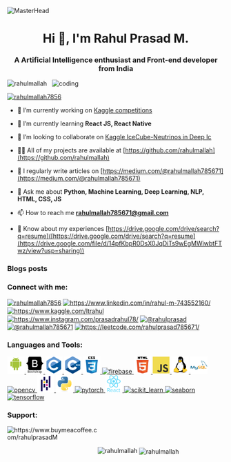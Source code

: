 ![MasterHead](https://user-images.githubusercontent.com/95478989/198955082-6e78ebb5-e1e4-49f9-8d32-6e5af3984dcd.gif)
<h1 align="center">Hi 👋, I'm Rahul Prasad M.</h1>
<h3 align="center">A Artificial Intelligence enthusiast and Front-end developer from India</h3>
<img align = 'right' alt = 'coding' width = '400' src = 'https://camo.githubusercontent.com/5ddf73ad3a205111cf8c686f687fc216c2946a75005718c8da5b837ad9de78c9/68747470733a2f2f7468756d62732e6766796361742e636f6d2f4576696c4e657874446576696c666973682d736d616c6c2e676966'>


<p align="left"> <img src="https://komarev.com/ghpvc/?username=rahulmallah&label=Profile%20views&color=0e75b6&style=flat" alt="rahulmallah" /> </p>

<p align="left"> <a href="https://twitter.com/rahulmallah7856" target="blank"><img src="https://img.shields.io/twitter/follow/rahulmallah7856?logo=twitter&style=for-the-badge" alt="rahulmallah7856" /></a> </p>

- 🔭 I’m currently working on [Kaggle competitions](https://www.kaggle.com/competitions)

- 🌱 I’m currently learning **React JS, React Native**

- 👯 I’m looking to collaborate on [Kaggle IceCube-Neutrinos in Deep Ic](https://www.kaggle.com/competitions/icecube-neutrinos-in-deep-ice)

- 👨‍💻 All of my projects are available at [https://github.com/rahulmallah](https://github.com/rahulmallah)

- 📝 I regularly write articles on [https://medium.com/@rahulmallah785671](https://medium.com/@rahulmallah785671)

- 💬 Ask me about **Python, Machine Learning, Deep Learning, NLP, HTML, CSS, JS**

- 📫 How to reach me **rahulmallah785671@gmail.com**

- 📄 Know about my experiences [https://drive.google.com/drive/search?q=resume]([https://drive.google.com/drive/search?q=resume](https://drive.google.com/file/d/14pfKbpR0DsX0JqDiTs9wEgMWiwbtFTwz/view?usp=sharing))

### Blogs posts
<!-- BLOG-POST-LIST:START -->
<!-- BLOG-POST-LIST:END -->

<h3 align="left">Connect with me:</h3>
<p align="left">
<a href="https://twitter.com/rahulmallah7856" target="blank"><img align="center" src="https://raw.githubusercontent.com/rahuldkjain/github-profile-readme-generator/master/src/images/icons/Social/twitter.svg" alt="rahulmallah7856" height="30" width="40" /></a>
<a href="https://linkedin.com/in/https://www.linkedin.com/in/rahul-m-743552160/" target="blank"><img align="center" src="https://raw.githubusercontent.com/rahuldkjain/github-profile-readme-generator/master/src/images/icons/Social/linked-in-alt.svg" alt="https://www.linkedin.com/in/rahul-m-743552160/" height="30" width="40" /></a>
<a href="https://kaggle.com/https://www.kaggle.com/ltrahul" target="blank"><img align="center" src="https://raw.githubusercontent.com/rahuldkjain/github-profile-readme-generator/master/src/images/icons/Social/kaggle.svg" alt="https://www.kaggle.com/ltrahul" height="30" width="40" /></a>
<a href="https://instagram.com/https://www.instagram.com/prasadrahul78/" target="blank"><img align="center" src="https://raw.githubusercontent.com/rahuldkjain/github-profile-readme-generator/master/src/images/icons/Social/instagram.svg" alt="https://www.instagram.com/prasadrahul78/" height="30" width="40" /></a>
<a href="https://hashnode.com/@rahulprasad" target="blank"><img align="center" src="https://raw.githubusercontent.com/rahuldkjain/github-profile-readme-generator/master/src/images/icons/Social/hashnode.svg" alt="@rahulprasad" height="30" width="40" /></a>
<a href="https://medium.com/@rahulmallah785671" target="blank"><img align="center" src="https://raw.githubusercontent.com/rahuldkjain/github-profile-readme-generator/master/src/images/icons/Social/medium.svg" alt="@rahulmallah785671" height="30" width="40" /></a>
<a href="https://www.leetcode.com/https://leetcode.com/rahulprasad785671/" target="blank"><img align="center" src="https://raw.githubusercontent.com/rahuldkjain/github-profile-readme-generator/master/src/images/icons/Social/leet-code.svg" alt="https://leetcode.com/rahulprasad785671/" height="30" width="40" /></a>
</p>

<h3 align="left">Languages and Tools:</h3>
<p align="left"> <a href="https://developer.android.com" target="_blank" rel="noreferrer"> <img src="https://raw.githubusercontent.com/devicons/devicon/master/icons/android/android-original-wordmark.svg" alt="android" width="40" height="40"/> </a> <a href="https://getbootstrap.com" target="_blank" rel="noreferrer"> <img src="https://raw.githubusercontent.com/devicons/devicon/master/icons/bootstrap/bootstrap-plain-wordmark.svg" alt="bootstrap" width="40" height="40"/> </a> <a href="https://www.cprogramming.com/" target="_blank" rel="noreferrer"> <img src="https://raw.githubusercontent.com/devicons/devicon/master/icons/c/c-original.svg" alt="c" width="40" height="40"/> </a> <a href="https://www.w3schools.com/cpp/" target="_blank" rel="noreferrer"> <img src="https://raw.githubusercontent.com/devicons/devicon/master/icons/cplusplus/cplusplus-original.svg" alt="cplusplus" width="40" height="40"/> </a> <a href="https://www.w3schools.com/css/" target="_blank" rel="noreferrer"> <img src="https://raw.githubusercontent.com/devicons/devicon/master/icons/css3/css3-original-wordmark.svg" alt="css3" width="40" height="40"/> </a> <a href="https://firebase.google.com/" target="_blank" rel="noreferrer"> <img src="https://www.vectorlogo.zone/logos/firebase/firebase-icon.svg" alt="firebase" width="40" height="40"/> </a> <a href="https://www.w3.org/html/" target="_blank" rel="noreferrer"> <img src="https://raw.githubusercontent.com/devicons/devicon/master/icons/html5/html5-original-wordmark.svg" alt="html5" width="40" height="40"/> </a> <a href="https://developer.mozilla.org/en-US/docs/Web/JavaScript" target="_blank" rel="noreferrer"> <img src="https://raw.githubusercontent.com/devicons/devicon/master/icons/javascript/javascript-original.svg" alt="javascript" width="40" height="40"/> </a> <a href="https://www.linux.org/" target="_blank" rel="noreferrer"> <img src="https://raw.githubusercontent.com/devicons/devicon/master/icons/linux/linux-original.svg" alt="linux" width="40" height="40"/> </a> <a href="https://www.mysql.com/" target="_blank" rel="noreferrer"> <img src="https://raw.githubusercontent.com/devicons/devicon/master/icons/mysql/mysql-original-wordmark.svg" alt="mysql" width="40" height="40"/> </a> <a href="https://opencv.org/" target="_blank" rel="noreferrer"> <img src="https://www.vectorlogo.zone/logos/opencv/opencv-icon.svg" alt="opencv" width="40" height="40"/> </a> <a href="https://pandas.pydata.org/" target="_blank" rel="noreferrer"> <img src="https://raw.githubusercontent.com/devicons/devicon/2ae2a900d2f041da66e950e4d48052658d850630/icons/pandas/pandas-original.svg" alt="pandas" width="40" height="40"/> </a> <a href="https://www.python.org" target="_blank" rel="noreferrer"> <img src="https://raw.githubusercontent.com/devicons/devicon/master/icons/python/python-original.svg" alt="python" width="40" height="40"/> </a> <a href="https://pytorch.org/" target="_blank" rel="noreferrer"> <img src="https://www.vectorlogo.zone/logos/pytorch/pytorch-icon.svg" alt="pytorch" width="40" height="40"/> </a> <a href="https://reactjs.org/" target="_blank" rel="noreferrer"> <img src="https://raw.githubusercontent.com/devicons/devicon/master/icons/react/react-original-wordmark.svg" alt="react" width="40" height="40"/> </a> <a href="https://scikit-learn.org/" target="_blank" rel="noreferrer"> <img src="https://upload.wikimedia.org/wikipedia/commons/0/05/Scikit_learn_logo_small.svg" alt="scikit_learn" width="40" height="40"/> </a> <a href="https://seaborn.pydata.org/" target="_blank" rel="noreferrer"> <img src="https://seaborn.pydata.org/_images/logo-mark-lightbg.svg" alt="seaborn" width="40" height="40"/> </a> <a href="https://www.tensorflow.org" target="_blank" rel="noreferrer"> <img src="https://www.vectorlogo.zone/logos/tensorflow/tensorflow-icon.svg" alt="tensorflow" width="40" height="40"/> </a> </p>

<h3 align="left">Support:</h3>
<p><a href="https://www.buymeacoffee.com/https://www.buymeacoffee.com/rahulprasadM"> <img align="left" src="https://cdn.buymeacoffee.com/buttons/v2/default-yellow.png" height="50" width="210" alt="https://www.buymeacoffee.com/rahulprasadM" /></a></p><br><br>

<p><img align="left" src="https://github-readme-stats.vercel.app/api/top-langs?username=rahulmallah&show_icons=true&locale=en&layout=compact" alt="rahulmallah" /></p>

<p>&nbsp;<img align="center" src="https://github-readme-stats.vercel.app/api?username=rahulmallah&show_icons=true&locale=en" alt="rahulmallah" /></p>

